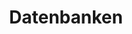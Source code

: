 ---
pathTitle: 'Datenbanken'
title: 'Datenbanken'
description: 'Nulla non eu commodo id sint proident elit laborum quis enim pariatur sint. Ut ad laboris non commodo veniam sit ex veniam reprehenderit aliquip sint. Cupidatat magna aliqua reprehenderit velit ex ullamco officia consequat in.'
iconPath: './datenbanken.png'
---